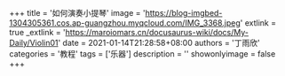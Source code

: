 +++
title = '如何演奏小提琴'
image = 'https://blog-imgbed-1304305361.cos.ap-guangzhou.myqcloud.com/IMG_3368.jpeg'
extlink = true
_extlink = 'https://maroiomars.cn/docusaurus-wiki/docs/My-Daily/Violin01'
date = 2021-01-14T21:28:58+08:00
authors = '丁雨欣'
categories = '教程'
tags = ['乐器']
description = ''
showonlyimage = false
+++

